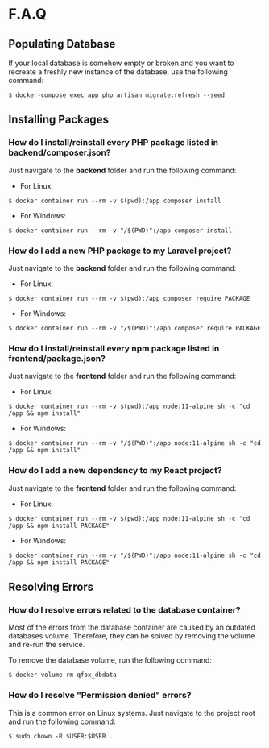 # F.A.Q

## Populating Database

If your local database is somehow empty or broken and you want to recreate a freshly new instance of the database, use the following command:

```shell
$ docker-compose exec app php artisan migrate:refresh --seed
```

## Installing Packages

### How do I install/reinstall every PHP package listed in **backend/composer.json**?

Just navigate to the **backend** folder and run the following command:

- For Linux:

```shell
$ docker container run --rm -v $(pwd):/app composer install
```

- For Windows:

```shell
$ docker container run --rm -v "/$(PWD)":/app composer install
```

### How do I add a new PHP package to my Laravel project?

Just navigate to the **backend** folder and run the following command:

- For Linux:

```shell
$ docker container run --rm -v $(pwd):/app composer require PACKAGE
```

- For Windows:

```shell
$ docker container run --rm -v "/$(PWD)":/app composer require PACKAGE
```

### How do I install/reinstall every npm package listed in **frontend/package.json**?

Just navigate to the **frontend** folder and run the following command:

- For Linux:

```shell
$ docker container run --rm -v $(pwd):/app node:11-alpine sh -c "cd /app && npm install"
```

- For Windows:

```shell
$ docker container run --rm -v "/$(PWD)":/app node:11-alpine sh -c "cd /app && npm install"
```

### How do I add a new dependency to my React project?

Just navigate to the **frontend** folder and run the following command:

- For Linux:

```shell
$ docker container run --rm -v $(pwd):/app node:11-alpine sh -c "cd /app && npm install PACKAGE"
```

- For Windows:

```shell
$ docker container run --rm -v "/$(PWD)":/app node:11-alpine sh -c "cd /app && npm install PACKAGE"
```

## Resolving Errors

### How do I resolve errors related to the database container?

Most of the errors from the database container are caused by an outdated databases volume. Therefore, they can be solved by removing the volume and re-run the service.

To remove the database volume, run the following command:

```shell
$ docker volume rm qfox_dbdata
```

### How do I resolve "Permission denied" errors?

This is a common error on Linux systems. Just navigate to the project root and run the following command:

```shell
$ sudo chown -R $USER:$USER .
```
